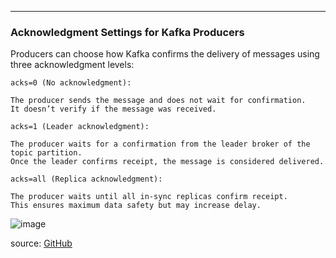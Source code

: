
---

### Acknowledgment Settings for Kafka Producers

Producers can choose how Kafka confirms the delivery of messages using three acknowledgment levels:

    acks=0 (No acknowledgment): 
    
    The producer sends the message and does not wait for confirmation.
    It doesn’t verify if the message was received.

    acks=1 (Leader acknowledgment): 
    
    The producer waits for a confirmation from the leader broker of the topic partition.
    Once the leader confirms receipt, the message is considered delivered.

    acks=all (Replica acknowledgment): 
    
    The producer waits until all in-sync replicas confirm receipt. 
    This ensures maximum data safety but may increase delay.


![image](https://github.com/user-attachments/assets/2eb7f1ba-8cc7-46c0-bcb4-daa3828ee7c6)

source: [GitHub](https://github.com/SatadruMukherjee/Data-Preprocessing-Models/blob/main/Kafka%20Producer%20Internals.png)
